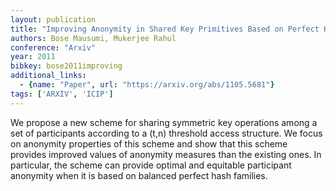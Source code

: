 ```yaml
---
layout: publication
title: "Improving Anonymity in Shared Key Primitives Based on Perfect Hash Families"
authors: Bose Mausumi, Mukerjee Rahul
conference: "Arxiv"
year: 2011
bibkey: bose2011improving
additional_links:
  - {name: "Paper", url: "https://arxiv.org/abs/1105.5681"}
tags: ['ARXIV', 'ICIP']
---
```

We propose a new scheme for sharing symmetric key operations among a set of
participants according to a (t,n) threshold access structure. We focus on
anonymity properties of this scheme and show that this scheme provides improved
values of anonymity measures than the existing ones. In particular, the scheme
can provide optimal and equitable participant anonymity when it is based on
balanced perfect hash families.
